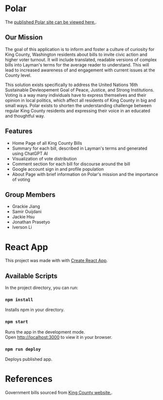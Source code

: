 # Polar

The [published Polar site can be viewed here.](https://uw-info442-wi23.github.io/pollerbears/).
## Our Mission 

The goal of this application is to inform and foster a culture of curiosity for King County, Washington residents about bills to invite civic action and higher voter turnout. It will include translated, readable versions of complex bills into Layman's terms for the average reader to understand. This will lead to increased awareness of and engagement with current issues at the County level.

This solution exists specifically to address the United Nations 16th Sustainable Devleopement Goal of Peace, Justice, and Strong Institutions. Voting is a way many individuals have to express themselves and their opinion in local politics, which affect
all residents of King County in big and small ways. Polar exists to shorten the understanding challenge between regular King County residents and expressing their voice in an educated and thoughtful way.

## Features

* Home Page of all King County Bills 
* Summary for each bill, described in Layman's terms and generated using ChatGPT AI
* Visualization of vote distribution
* Comment section for each bill for discourse around the bill
* Google account sign in and profile population
* About Page with brief information on Polar's mission and the importance of voting
## Group Members

* Grackie Jiang
* Samir Ouijdani
* Jackie Hsu
* Jonathan Prasetyo
* Iverson Li

# React App

This project was made with with [Create React App](https://github.com/facebook/create-react-app).

## Available Scripts

In the project directory, you can run:

### `npm install`

Installs npm in your directory.
### `npm start`

Runs the app in the development mode.\
Open [http://localhost:3000](http://localhost:3000) to view it in your browser.

### `npm run deploy`
Deploys published app.


# References

Government bills sourced from [King County website.](https://kingcounty.gov/).

